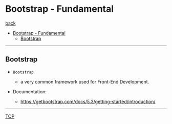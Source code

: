 # Bootstrap - Fundamental

[back](./index.md)

- [Bootstrap - Fundamental](#bootstrap---fundamental)
  - [Bootstrap](#bootstrap)

---

## Bootstrap

- `Bootstrap`

  - a very common framework used for Front-End Development.

- Documentation:
  - https://getbootstrap.com/docs/5.3/getting-started/introduction/

---

[TOP](#bootstrap---fundamental)
